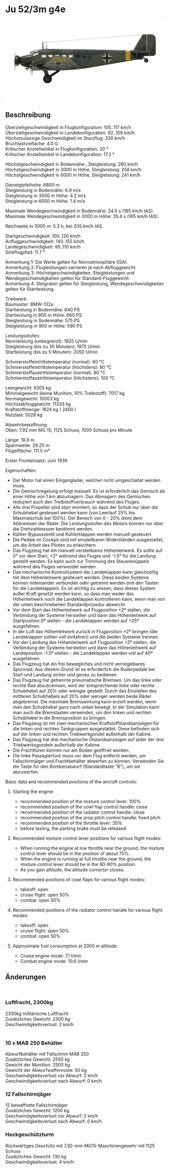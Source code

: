 # Ju 52/3m g4e  
  
![ju523mg4e](../images/ju523mg4e.png)  
  
## Beschreibung  
  
Überziehgeschwindigkeit in Flugkonfiguration: 105..117 km/h  
Überziehgeschwindigkeit in Landekonfiguration: 92..109 km/h  
Höchstzulassige Geschwindigkeit im Sturzflug: 330 km/h  
Bruchlastvielfache: 4.0 G  
Kritischer Anstellwinkel in Flugkonfiguration: 20 °  
Kritischer Anstellwinkel in Landekonfiguration: 17.2 °  
  
Höchstgeschwindigkeit in Bodennähe:, Steigleistung: 260 km/h  
Höchstgeschwindigkeit in 3000 m Höhe, Steigleistung: 258 km/h  
Höchstgeschwindigkeit in 6000 m Höhe, Steigleistung: 241 km/h  
  
Dienstgipfelhohe: 6800 m  
Steigleistung in Bodennähe: 6.9 m/s  
Steigleistung in 3000 m Höhe: 4.2 m/s  
Steigleistung in 6000 m Höhe: 1.4 m/s  
  
Maximale Wendegeschwindigkeit in Bodennähe: 24.0 s (165 km/h IAS).  
Maximale Wendegeschwindigkeit in 3000 m Höhe: 35.4 s (165 km/h IAS).  
  
Reichweite in 3000 m: 5.3 h, bei 205 km/h IAS.  
  
Startgeschwindigkeit: 100..120 km/h  
Anfluggeschwindigkeit: 140..155 km/h  
Landegeschwindigkeit: 95..110 km/h  
Sinkflugpfad: 11.7 °  
  
Anmerkung 1: Die Werte gelten für Normatmosphäre (ISA).  
Anmerkung 2: Flugleistungen varrieren je nach Abfluggewicht.  
Anmerkung 3: Höchstgeschwindigkeiten, Steigleistungen und Wendegeschwindigkeiten gelten für Standard-Fluggewicht.  
Anmerkung 4: Steigraten gelten für Steigleistung, Wendegeschwindigkeiten gelten für Startleistung.  
  
Triebwerk:  
Baumuster: BMW-132a  
Startleistung in Bodennähe: 640 PS  
Startleistung in 900 m Höhe: 660 PS  
Steigleistung in Bodennähe: 575 PS  
Steigleistung in 900 m Höhe: 590 PS  
  
Leistungsstufen:  
Nennleistung (unbegrenzt): 1925 U/min  
Steigleistung (bis zu 30 Minuten): 1975 U/min  
Startleistung (bis zu 5 Minuten): 2050 U/min  
  
Schmierstoffeintrittstemperatur (normal): 60 °C  
Schmierstoffeintrittstemperatur (höchstens): 80 °C  
Schmierstoffaustrittstemperatur (normal): 80 °C  
Schmierstoffaustrittstemperatur (höchstens): 100 °C  
  
Leergewicht: 6305 kg  
Minimalgewicht (keine Munition, 10% Treibstoff): 7017 kg  
Normalgewicht: 10003 kg  
Höchstabfluggewicht: 11333 kg  
Kraftstoffmenge: 1824 kg / 2400 l  
Nutzlast: 5028 kg  
  
Abwehrbewaffnung:  
Oben: 7.92 mm MG 15, 1125 Schuss, 1000 Schuss pro Minute  
  
Länge: 18.9 m  
Spannweite: 29.25 m  
Flügelfläche: 111.5 m²  
  
Erster Fronteinsatz: Juni 1936  
  
Eigenschaften:  
- Der Motor hat einen Einganglader, welcher nicht umgeschaltet werden muss.  
- Die Gemischregelung erfolgt manuell. Es ist erforderlich das Gemisch ab einer Höhe von 1 km abzumagern. Das Abmagern des Gemisches reduziert auch den Treibstoffverbrauch während des Fluges.  
- Alle drei Propeller sind starr montiert, so dass der Schub nur über die Schubhebel gesteuert werden kann (von Leerlauf 25% bis Maximalschub bei 100%). Der Bereich von 0 - 20% dient dem Abbremsen der Räder. Die Leistungsstufen des Motors können nur über die Drehzahlmesser bestimmt werden.  
- Kühler-Bypassventil und Kühlerklappen werden manuell gesteuert.  
- Die Pedale im Cockpit sind mit einstellbaren Widerständen ausgestattet, um die Arbeit des Piloten zu erleichtern.  
- Das Flugzeug hat ein manuell verstellbares Höhenleitwerk. Es sollte auf 0° vor dem Start, +2° während des Fluges und -1.5° für die Landung gestellt werden. Es kann auch zur Trimmung des Steuerknüppels während des Fluges verwendet werden.  
- Das mechanische Kontrollsystem der Landeklappen kann gleichzeitig mit dem Höhenleitwerk gesteuert werden. Diese beiden Systeme können miteinander verbunden oder getrennt werden (mit den Tasten für die Landeklappen). Es ist wichtig zu wissen, dass dieses System außer Kraft gesetzt werden kann, so dass man weder das Höhenleitwerk noch die Landeklappen kontrollieren kann, wenn man von der unten beschriebenen Standardprozedur abweicht.  
- Vor dem Start das Höhenleitwerk auf Flugposition +2º stellen, die Verbindung der Systeme herstellen und dann das Höhenleitwerk auf Startposition 0º stellen - die Landeklappen werden auf +25º ausgefahren.   
- In der Luft das Höhenleitwerk zurück in Flugposition +2º bringen (die Landeklappen sollten voll einfahren) und die beiden Systeme trennen.  
- Vor der Landung das Höhenleitwerk auf Flugposition +2º stellen, die Verbindung der Systeme herstellen und dann das Höhenleitwerk auf Landeposition -1.5º stellen - die Landeklappen werden voll auf 40º ausgefahren.  
- Das Flugzeug hat ein frei bewegliches und nicht verriegelbares Spornrad. Aus diesem Grund ist es erforderlich die Ruderpedale bei Start und Landung sicher und genau zu bedienen.  
- Das Flugzeug hat getrennte pneumatische Bremsen. Um das linke oder rechte Rad abzubremsen, wird der entsprechende linke oder rechte Schubhebel auf 20% oder weniger gestellt. Durch das Einstellen des mittleren Schubhebels auf 20% oder weniger werden beide Räder abgebremst. Die maximale Bremswirkung kann erzielt werden, wenn man den Schubhebel ganz nach unten bewegt. In der Simulation kann man auch die Bremstasten verwenden, um den linken und rechten Schubhebel in die Bremsposition zu bringen.  
- Das Flugzeug ist mit zwei mechanischen Kraftstoffstandsanzeigen für die linken und rechten Tankgruppen ausgestattet. Diese befinden sich auf der linken und rechten Triebwerkgondel außerhalb der Kabine.  
- Das Flugzeug hat drei mechanische Ölstandsanzeigen auf jeder der drei Triebwerksgondeln außerhalb der Kabine.  
- Die Frachttüren können nur am Boden geöffnet werden.  
- Die linke Passagiertüre muss vor dem Flug entfernt werden, um Fallschirmjäger und Frachtbehälter abwerfen zu können. Verwenden Sie die Taste für den Bombenabwurf (Standardtaste "B"), um sie abzuwerfen.  
  
Basic data and recommended positions of the aircraft controls:  
1. Starting the engine:  
	- recommended position of the mixture control lever: 100%  
	- recommended position of the cowl flap control handle: close  
	- recommended position of the radiator control handle: close  
	- recommended position of the prop pitch control handle: fixed pitch  
	- recommended position of the throttle lever: 35%  
	- before taxiing, the parking brake must be released  
  
2. Recommended mixture control lever positions for various flight modes:  
	- When running the engine at low throttle near the ground, the mixture control lever should be in the position of about 75%.  
	- When the engine is running at full throttle near the ground, the mixture control lever should be in the 80-90% position.  
	- As you gain altitude, the altitude corrector closes.  
  
3. Recommended positions of cowl flaps for various flight modes:  
	- takeoff: open  
	- cruise flight: open 50%  
	- combat: open 50%  
  
3. Recommended positions of the radiator control handle for various flight modes:  
	- takeoff: open  
	- cruise flight: open 50%  
	- combat: open 50%  
  
4. Approximate fuel consumption at 2000 m altitude:  
	- Cruise engine mode: 7.1 l/min  
	- Combat engine mode: 10.6 l/min  
  
## Änderungen  
  ﻿
  
### Luftfracht, 2300kg  
  
2300kg militärische Luftfracht  
Zusätzliches Gewicht: 2300 kg  
Geschwindigkeitsverlust: 2 km/h  
  ﻿
  
### 10 x MAB 250 Behälter  
  
Abwurfbehälter mit Fallschrim MAB 250  
Zusätzliches Gewicht: 2550 kg  
Gewicht der Munition: 2500 kg  
Gewicht der Abwurfwaffenroste: 50 kg  
Geschwindigkeitsverlust vor Abwurf: 2 km/h  
Geschwindigkeitsverlust nach Abwurf: 0 km/h  ﻿
  
### 12 Fallschirmjäger  
  
12 bewaffnete Fallschirmjäger  
Zusätzliches Gewicht: 1200 kg  
Geschwindigkeitsverlust vor Abwurf: 2 km/h  
Geschwindigkeitsverlust nach Abwurf: 0 km/h  ﻿
  
### Heckgeschützturm  
  
Rückwärtiges Geschütz mit 7,92-mm-MG15-Maschinengewehr mit 1125 Schuss  
Zusätzliches Gewicht: 130 kg  
Geschwindigkeitsverlust: 4 km/h  
